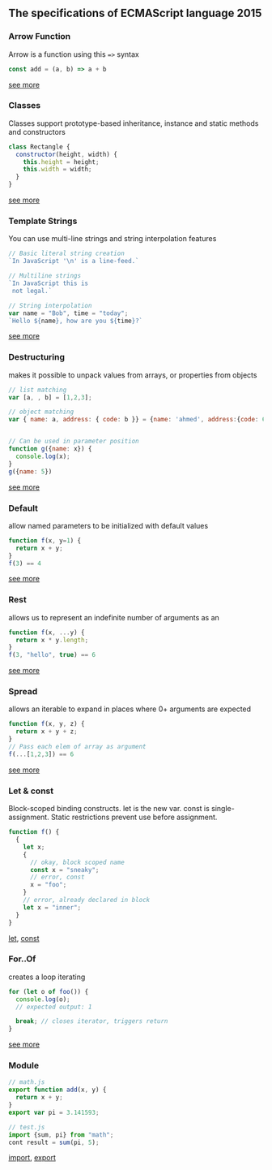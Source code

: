 ## The specifications of ECMAScript language 2015

### Arrow Function
Arrow is a function using this ```=>``` syntax
```JavaScript
const add = (a, b) => a + b

```
[see more](https://developer.mozilla.org/en-US/docs/Web/JavaScript/Reference/Functions/Arrow_functions)


### Classes
Classes support prototype-based inheritance, instance and static methods and constructors
```JavaScript
class Rectangle {
  constructor(height, width) {
    this.height = height;
    this.width = width;
  }
}
```
[see more](https://developer.mozilla.org/en-US/docs/Web/JavaScript/Reference/Classes)


### Template Strings
You can use multi-line strings and string interpolation features
```JavaScript
// Basic literal string creation
`In JavaScript '\n' is a line-feed.`

// Multiline strings
`In JavaScript this is
 not legal.`

// String interpolation
var name = "Bob", time = "today";
`Hello ${name}, how are you ${time}?`
```
[see more](https://developer.mozilla.org/en-US/docs/Web/JavaScript/Reference/Template_literals)


### Destructuring
makes it possible to unpack values from arrays, or properties from objects
```JavaScript
// list matching
var [a, , b] = [1,2,3];

// object matching
var { name: a, address: { code: b }} = {name: 'ahmed', address:{code: 6000}}


// Can be used in parameter position
function g({name: x}) {
  console.log(x);
}
g({name: 5})
```
[see more](https://developer.mozilla.org/en-US/docs/Web/JavaScript/Reference/Operators/Destructuring_assignment)

### Default
allow named parameters to be initialized with default values
```Javascript
function f(x, y=1) {
  return x + y;
}
f(3) == 4
```
[see more](https://developer.mozilla.org/en-US/docs/Web/JavaScript/Reference/Functions/Default_parameters)




### Rest
allows us to represent an indefinite number of arguments as an
```Javascript
function f(x, ...y) {
  return x * y.length;
}
f(3, "hello", true) == 6
```
[see more](https://developer.mozilla.org/en-US/docs/Web/JavaScript/Reference/Functions/rest_parameters)




###  Spread
 allows an iterable to expand in places where 0+ arguments are expected
```Javascript
function f(x, y, z) {
  return x + y + z;
}
// Pass each elem of array as argument
f(...[1,2,3]) == 6
```
[see more](https://developer.mozilla.org/en-US/docs/Web/JavaScript/Reference/Operators/Spread_syntax)

### Let & const
Block-scoped binding constructs. let is the new var. const is single-assignment. Static restrictions prevent use before assignment.

```JavaScript
function f() {
  {
    let x;
    {
      // okay, block scoped name
      const x = "sneaky";
      // error, const
      x = "foo";
    }
    // error, already declared in block
    let x = "inner";
  }
}
```
[let](https://developer.mozilla.org/en-US/docs/Web/JavaScript/Reference/Statements/let), [const](https://developer.mozilla.org/en-US/docs/Web/JavaScript/Reference/Statements/const)


### For..Of
creates a loop iterating
```JavaScript
for (let o of foo()) {
  console.log(o);
  // expected output: 1

  break; // closes iterator, triggers return
}
```
[see more](https://developer.mozilla.org/en-US/docs/Web/JavaScript/Reference/Statements/const)

### Module

```JavaScript
// math.js
export function add(x, y) {
  return x + y;
}
export var pi = 3.141593;
```

```JavaScript
// test.js
import {sum, pi} from "math";
cont result = sum(pi, 5);
```
[import](https://developer.mozilla.org/en-US/docs/Web/JavaScript/Reference/Statements/import), [export](https://developer.mozilla.org/en-US/docs/Web/JavaScript/Reference/Statements/export)
